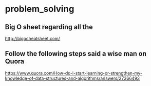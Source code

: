 # problem_solving

## Big O sheet regarding all the
http://bigocheatsheet.com/

## Follow the following steps said a wise man on Quora
https://www.quora.com/How-do-I-start-learning-or-strengthen-my-knowledge-of-data-structures-and-algorithms/answers/27366493

